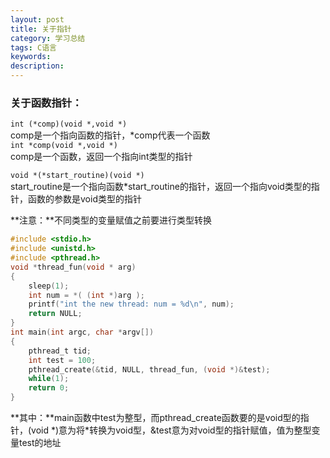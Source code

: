 ```yaml
---
layout: post
title: 关于指针
category: 学习总结
tags: C语言
keywords: 
description:
---
```

### **关于函数指针：**  

`int (*comp)(void *,void *)`  
comp是一个指向函数的指针，*comp代表一个函数  
`int *comp(void *,void *)`  
comp是一个函数，返回一个指向int类型的指针  

`void *(*start_routine)(void *)`  
start\_routine是一个指向函数*start_routine的指针，返回一个指向void类型的指针，函数的参数是void类型的指针  

**注意：**不同类型的变量赋值之前要进行类型转换  

```c
#include <stdio.h>
#include <unistd.h>
#include <pthread.h>
void *thread_fun(void * arg)
{
	sleep(1);
	int num = *( (int *)arg );
	printf("int the new thread: num = %d\n", num);	
	return NULL;
}
int main(int argc, char *argv[])
{
	pthread_t tid;
	int test = 100;
	pthread_create(&tid, NULL, thread_fun, (void *)&test);  
	while(1);	
	return 0;
}
```  

**其中：**main函数中test为整型，而pthread\_create函数要的是void型的指针，(void \*)意为将*转换为void型，&test意为对void型的指针赋值，值为整型变量test的地址  
